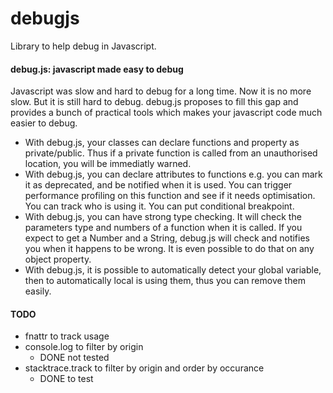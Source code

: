 debugjs
=======

Library to help debug in Javascript.


#### debug.js: javascript made easy to debug
Javascript was slow and hard to debug for a long time.
Now it is no more slow.
But it is still hard to debug. 
debug.js proposes to fill this gap
and provides a bunch of practical tools 
which makes your javascript code much easier to debug.

* With debug.js, your classes can declare functions and property as private/public.
Thus if a private function is called from an unauthorised location, you will 
be immediatly warned.
* With debug.js, you can declare attributes to functions e.g.
you can mark it as deprecated, and 
be notified when it is used.
You can trigger performance profiling on this function and see if it needs optimisation.
You can track who is using it.
You can put conditional breakpoint.
* With debug.js, you can have strong type checking. 
It will check the parameters type and numbers of a function when it is called.
If you expect to get a Number and a String, debug.js will check and notifies
you when it happens to be wrong. 
It is even possible to do that on any object property.
* With debug.js, it is possible to automatically detect your global variable, then 
to automatically local is using them, thus you can remove them easily.






  
#### TODO
* fnattr to track usage
* console.log to filter by origin
  * DONE not tested
* stacktrace.track to filter by origin and order by occurance
  * DONE to test

